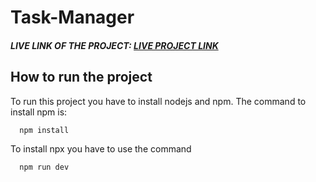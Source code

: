 # Task-Manager

##### LIVE LINK OF THE PROJECT: [LIVE PROJECT LINK](https://task-manager-xi-coral.vercel.app/)


## How to run the project 


To run this project you have to install nodejs and npm. The command to install npm is:

```bash
  npm install
```
To install npx you have to use the command

```bash
  npm run dev
```
